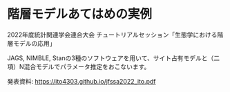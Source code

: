 # 階層モデルあてはめの実例

2022年度統計関連学会連合大会
チュートリアルセッション「生態学における階層モデルの応用」

JAGS, NIMBLE, Stanの3種のソフトウェアを用いて、サイト占有モデルと（二項）N混合モデルでパラメータ推定をおこないます。

発表資料: https://ito4303.github.io/jfssa2022_ito.pdf
